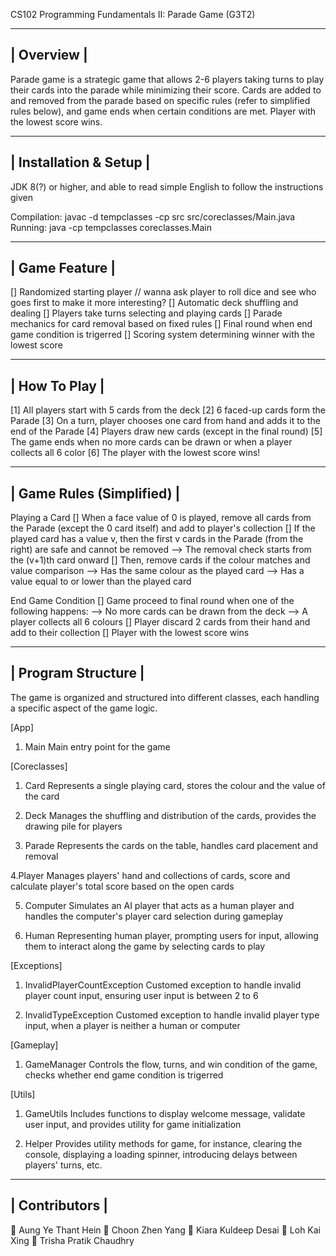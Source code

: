 CS102 Programming Fundamentals II: Parade Game (G3T2)

----------------------------------------------
|                  Overview                   |
----------------------------------------------

Parade game is a strategic game that allows 2-6 players taking turns to play their cards into the parade while minimizing their score.
Cards are added to and removed from the parade based on specific rules (refer to simplified rules below), and game ends when certain conditions are met.
Player with the lowest score wins.


----------------------------------------------
|            Installation & Setup             |
----------------------------------------------

JDK 8(?) or higher, and able to read simple English to follow the instructions given

Compilation: javac -d tempclasses -cp src src/coreclasses/Main.java
Running:     java -cp tempclasses coreclasses.Main


----------------------------------------------
|                 Game Feature                |
----------------------------------------------

[] Randomized starting player // wanna ask player to roll dice and see who goes first to make it more interesting?
[] Automatic deck shuffling and dealing
[] Players take turns selecting and playing cards
[] Parade mechanics for card removal based on fixed rules
[] Final round when end game condition is trigerred
[] Scoring system determining winner with the lowest score


----------------------------------------------
|                 How To Play                 |
----------------------------------------------

[1] All players start with 5 cards from the deck
[2] 6 faced-up cards form the Parade
[3] On a turn, player chooses one card from hand and adds it to the end of the Parade
[4] Players draw new cards (except in the final round)
[5] The game ends when no more cards can be drawn or when a player collects all 6 color
[6] The player with the lowest score wins!


----------------------------------------------
|            Game Rules (Simplified)          |
----------------------------------------------

Playing a Card
[] When a face value of 0 is played, remove all cards from the Parade (except the 0 card itself) and add to player's collection
[] If the played card has a value v, then the first v cards in the Parade (from the right) are safe and cannot be removed
   --> The removal check starts from the (v+1)th card onward
[] Then, remove cards if the colour matches and value comparison
   --> Has the same colour as the played card
   --> Has a value equal to or lower than the played card

End Game Condition
[] Game proceed to final round when one of the following happens:
    --> No more cards can be drawn from the deck
    --> A player collects all 6 colours
[] Player discard 2 cards from their hand and add to their collection
[] Player with the lowest score wins


----------------------------------------------
|              Program Structure              |
----------------------------------------------

The game is organized and structured into different classes, each handling a specific aspect of the game logic.

[App]
1. Main
Main entry point for the game


[Coreclasses]
1. Card
Represents a single playing card, stores the colour and the value of the card

2. Deck
Manages the shuffling and distribution of the cards, provides the drawing pile for players 

3. Parade
Represents the cards on the table, handles card placement and removal 

4.Player
Manages players' hand and collections of cards, score and calculate player's total score based on the open cards

5. Computer
Simulates an AI player that acts as a human player and handles the computer's player card selection during gameplay 

6. Human
Representing human player, prompting users for input, allowing them to interact along the game by selecting cards to play


[Exceptions]
1. InvalidPlayerCountException
Customed exception to handle invalid player count input, ensuring user input is between 2 to 6

2. InvalidTypeException
Customed exception to handle invalid player type input, when a player is neither a human or computer


[Gameplay]
1. GameManager
Controls the flow, turns, and win condition of the game, checks whether end game condition is trigerred


[Utils]
1. GameUtils
Includes functions to display welcome message, validate user input, and provides utility for game initialization

2. Helper
Provides utility methods for game, for instance, clearing the console, displaying a loading spinner, introducing delays between players' turns, etc.


----------------------------------------------
|                Contributors                 |
----------------------------------------------

👤 Aung Ye Thant Hein
👤 Choon Zhen Yang
👤 Kiara Kuldeep Desai
👤 Loh Kai Xing
👤 Trisha Pratik Chaudhry









